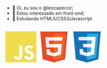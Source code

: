 - 👋 Oi, eu sou o @leocapeccir;
- 👀 Estou interessado em front-end;
- 🌱 Estudando HTML5/CSS3/Javascript


</div>
  <div style="display: inline_block"><br>
  <img align="center" alt="Js" height="100" width="100" src="https://raw.githubusercontent.com/devicons/devicon/master/icons/javascript/javascript-plain.svg">
  <img align="center" alt="-HTML" height="100" width="100" src="https://raw.githubusercontent.com/devicons/devicon/master/icons/html5/html5-original.svg">
  <img align="center" alt="-CSS" height="100" width="100" src="https://raw.githubusercontent.com/devicons/devicon/master/icons/css3/css3-original.svg">
</div>

  ##
  
